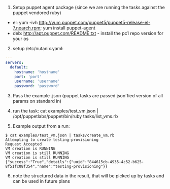 1) Setup puppet agent package (since we are running the tasks against the puppet vendored ruby)
- el: yum -ivh http://yum.puppet.com/puppet5/puppet5-release-el-7.noarch.rpm; yum install puppet-agent
- deb: http://apt.puppet.com/README.txt - install the pc1 repo version for your os

2) setup /etc/nutanix.yaml:

```yaml
---
servers:
  default:
    hostname: 'hostname'
    port: 'port'
    username: 'username'
    password: 'password'
```

3) Pass the example .json (puppet tasks are passed json'fied version of all params on standard in)

4) run the task:  cat examples/test_vm.json | /opt/puppetlabs/puppet/bin/ruby tasks/list_vms.rb

5) Example output from a run:
```
$ cat examples/test_vm.json | tasks/create_vm.rb
Attempting to create testing-provisioning
Request Accepted
VM creation is RUNNING
VM creation is still RUNNING
VM creation is still RUNNING
{"success":"True","details":{"uuid":"844615cb-4935-4c52-b625-8f51fc08f354","name":"testing-provisioning"}}
```

6) note the structured data in the result, that will be picked up by tasks and can be used in future plans